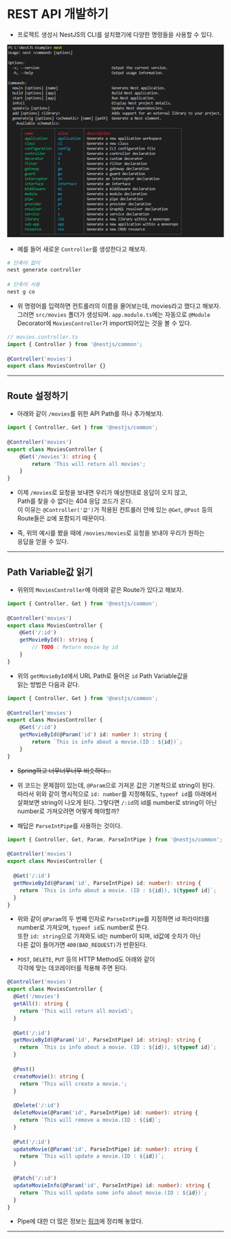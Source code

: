 <h1>REST API 개발하기</h1>

* 프로젝트 생성시 NestJS의 CLI를 설치했기에 다양한 명령들을 사용할 수 있다.

![](2021-01-30-13-56-16.png)

* 예를 들어 새로운 `Controller`를 생성한다고 해보자.
```sh
# 단축어 없이
nest generate controller

# 단축어 사용
nest g co
```

* 위 명령어를 입력하면 컨트롤러의 이름을 물어보는데, movies라고 했다고 해보자.   
  그러면 `src/movies` 폴더가 생성되며. `app.module.ts`에는 자동으로 `@Module`   
  Decorator에 `MoviesController`가 import되어있는 것을 볼 수 있다.

```ts
// movies.controller.ts
import { Controller } from '@nestjs/common';

@Controller('movies')
export class MoviesController {}
```
<hr/>

<h2>Route 설정하기</h2>

* 아래와 같이 `/movies`를 위한 API Path를 하나 추가해보자.
```ts
import { Controller, Get } from '@nestjs/common';

@Controller('movies')
export class MoviesController {
    @Get('/movies'): string {
        return 'This will return all movies';
    }
}
```

* 이제 `/movies`로 요청을 보내면 우리가 예상한대로 응답이 오지 않고,   
  Path를 찾을 수 없다는 404 응답 코드가 온다.   
  이 이유는 `@Controller('값')`가 적용된 컨트롤러 안에 있는 `@Get`, `@Post` 등의   
  Route들은 `값`에 포함되기 때문이다.

* 즉, 위의 예시를 봤을 때에 `/movies/movies`로 요청을 보내야 우리가 원하는   
  응답을 얻을 수 있다.
<hr/>

<h2>Path Variable값 읽기</h2>

* 위위의 `MoviesController`에 아래와 같은 Route가 있다고 해보자.
```ts
import { Controller, Get } from '@nestjs/common';

@Controller('movies')
export class MoviesController {
    @Get('/:id')
    getMovieById(): string {
        // TODO : Return movie by id
    }
}
```

* 위의 `getMovieById`에서 URL Path로 들어온 `id` Path Variable값을   
  읽는 방법은 다음과 같다. 

```ts
import { Controller, Get } from '@nestjs/common';

@Controller('movies')
export class MoviesController {
    @Get('/:id')
    getMovieById(@Param('id') id: number ): string {
        return `This is info about a movie.(ID : ${id})`;
    }
}
```

* ~~Spring하고 너무너무너무 비슷하다...~~

* 위 코드는 문제점이 있는데, `@Param`으로 가져온 값은 기본적으로 string이 된다.   
  따라서 위와 같이 명시적으로 `id: number`를 지정해줘도, `typeof id`를 아래에서   
  살펴보면 string이 나오게 된다. 그렇다면 `/:id`의 id를 number로 string이 아닌   
  number로 가져오려면 어떻게 해야할까?

* 해답은 `ParseIntPipe`를 사용하는 것이다.
```ts
import { Controller, Get, Param, ParseIntPipe } from '@nestjs/common';

@Controller('movies')
export class MoviesController {

  @Get('/:id')
  getMovieById(@Param('id', ParseIntPipe) id: number): string {
    return `This is info about a movie. (ID : ${id}), ${typeof id}`;
  }
}
```

* 위와 같이 `@Param`의 두 번째 인자로 `ParseIntPipe`를 지정하면 id 파라미터를   
  number로 가져오며, `typeof id`도 number로 뜬다.   
  또한 `id: string`으로 가져와도 id는 number이 되며, id값에 숫자가 아닌   
  다른 값이 들어가면 `400(BAD_REQUEST)`가 반환된다.

* `POST`, `DELETE`, `PUT` 등의 HTTP Method도 아래와 같이   
  각각에 맞는 데코레이터를 적용해 주면 된다.
```ts
@Controller('movies')
export class MoviesController {
  @Get('/movies')
  getAll(): string {
    return 'This will return all movieS';
  }

  @Get('/:id')
  getMovieById(@Param('id', ParseIntPipe) id: string): string {
    return `This is info about a movie. (ID : ${id}), ${typeof id}`;
  }

  @Post()
  createMovie(): string {
    return 'This will create a movie.';
  }

  @Delete('/:id')
  deleteMovie(@Param('id', ParseIntPipe) id: number): string {
    return `This will remove a movie.(ID : ${id}`;
  }

  @Put('/:id')
  updateMovie(@Param('id', ParseIntPipe) id: number): string {
    return `This will update a movie.(ID : ${id})`;
  }

  @Patch('/:id')
  updateMovieInfo(@Param('id', ParseIntPipe) id: number): string {
    return `This will update some info about movie.(ID : ${id})`;
  }
}
```

* Pipe에 대한 더 많은 정보는 <a href="https://github.com/sangwoo-98/Study/blob/master/NestJS/Pipes%20%EB%B0%8F%20Request%20Body%EC%9D%98%20%20%EA%B2%80%EC%A6%9D.md">링크</a>에 정리해 놓았다.
<hr/>
